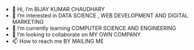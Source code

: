 - 👋 Hi, I’m BIJAY KUMAR CHAUDHARY
- 👀 I’m interested in DATA SCIENCE , WEB DEVELOPMENT AND DIGITAL MARKETING 
- 🌱 I’m currently learning COMPUTER SCIENCE AND ENGINEERING
- 💞️ I’m looking to collaborate on MY OWN COMPANY
- 📫 How to reach me BY MAILING ME

<!---
BijayChaudhary99/BijayChaudhary99 is a ✨ special ✨ repository because its `README.md` (this file) appears on your GitHub profile.
You can click the Preview link to take a look at your changes.
--->
